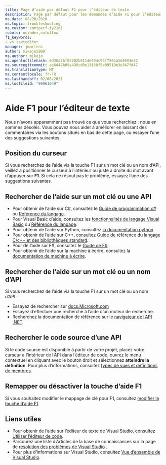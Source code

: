 ```yaml
---
title: Page d’aide par défaut F1 pour l’éditeur de texte
description: Page par défaut pour les demandes d’aide F1 pour l’éditeur de texte Visual Studio
ms.date: 08/20/2020
ms.topic: troubleshooting
ms.custom: contperf-fy21q1
robots: noindex,nofollow
f1_keywords:
- vs.texteditor
manager: jmartens
author: mikejo5000
ms.author: mikejo
ms.openlocfilehash: 6d30a7bf02202b8114e594c94f7564a1d8683e32
ms.sourcegitcommit: ae6d47b09a439cd0e13180f5e89510e3e347fd47
ms.translationtype: MT
ms.contentlocale: fr-FR
ms.lasthandoff: 02/08/2021
ms.locfileid: "99961649"
---
```

# <a name="f1-help-for-the-text-editor"></a>Aide F1 pour l’éditeur de texte

Nous n’avons apparemment pas trouvé ce que vous recherchiez ; nous en sommes désolés. Vous pouvez nous aider à améliorer en laissant des commentaires via les boutons situés en bas de cette page, ou essayer l’une des suggestions suivantes.

## <a name="cursor-position"></a>Position du curseur

Si vous recherchez de l’aide via la touche F1 sur un mot clé ou un nom d’API, veillez à positionner le curseur à l’intérieur ou juste à droite du mot avant d’appuyer sur **F1**. Si cela ne résout pas le problème, essayez l’une des suggestions suivantes.

## <a name="find-help-on-a-keyword-or-api"></a>Rechercher de l’aide sur un mot clé ou une API

- Pour obtenir de l’aide sur C#, consultez le [Guide de programmation c#](/dotnet/csharp/programming-guide/) ou [Référence du langage](/dotnet/csharp/language-reference/).
- Pour Visual Basic d’aide, consultez les [fonctionnalités de langage Visual Basic](/dotnet/visual-basic/programming-guide/language-features/) ou [Référence du langage](/dotnet/visual-basic/language-reference/).
- Pour obtenir de l’aide sur Python, consultez [la documentation python](https://docs.python.org/).
- Pour obtenir de l’aide sur C++, consultez [Guide de référence du langage C/c++ et des bibliothèques standard](/cpp/cpp/c-cpp-language-and-standard-libraries).
- Pour de l’aide sur F#, consultez le [Guide de F#](/dotnet/fsharp/).
- Pour obtenir de l’aide sur la machine à écrire, consultez la [documentation de machine à écrire](https://www.typescriptlang.org/docs).

## <a name="search-for-help-on-a-keyword-or-api-name"></a>Rechercher de l’aide sur un mot clé ou un nom d’API

Si vous recherchez de l’aide via la touche F1 sur un mot clé ou un nom d’API :
- Essayez de rechercher sur [docs.Microsoft.com](/)
- Essayez d’effectuer une recherche à l’aide d’un moteur de recherche.
- Recherchez la documentation de référence sur le [navigateur de l’API .NET](/dotnet/api/).

## <a name="find-the-source-code-for-an-api"></a>Rechercher le code source d’une API

Si le code source est disponible à partir de votre projet, placez votre curseur à l’intérieur de l’API dans l’éditeur de code, ouvrez le menu contextuel en cliquant avec le bouton droit et sélectionnez **atteindre la définition**. Pour plus d’informations, consultez [types de vues et définitions de membres](../../ide/go-to-and-peek-definition.md).

## <a name="re-map-or-disable-the-f1-help-key"></a>Remapper ou désactiver la touche d’aide F1

Si vous souhaitez modifier le mappage de clé pour F1, consultez [modifier la touche d’aide F1](../not-in-toc/change-f1-help-key.md).

## <a name="useful-links"></a>Liens utiles

- Pour obtenir de l’aide sur l’éditeur de texte de Visual Studio, consultez [Utiliser l’éditeur de code](../../ide/writing-code-in-the-code-and-text-editor.md).
- Parcourez une liste d’Articles de la base de connaissances sur la page de [résolution des problèmes de Visual Studio](/troubleshoot/visualstudio/welcome-visual-studio/) .
- Pour plus d’informations sur Visual Studio, consultez [Vue d’ensemble de Visual Studio](../../get-started/visual-studio-ide.md).